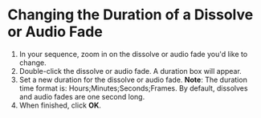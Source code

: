 # Changing the Duration of a Dissolve or Audio Fade

1. In your sequence, zoom in on the dissolve or audio fade you'd like to change. 
2. Double-click the dissolve or audio fade. A duration box will appear. 
3. Set a new duration for the dissolve or audio fade. **Note**: The duration time format is: Hours;Minutes;Seconds;Frames. By default, dissolves and audio fades are one second long.
4. When finished, click **OK**.





